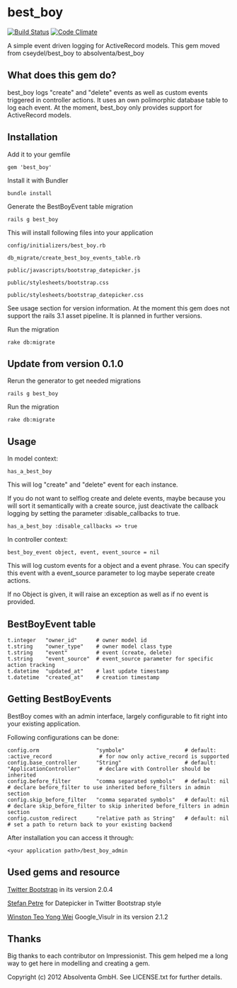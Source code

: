 best_boy
========
[![Build Status](https://secure.travis-ci.org/Absolventa/best_boy.png?branch=master)](https://secure.travis-ci.org/Absolventa/best_boy)
[![Code Climate](https://codeclimate.com/badge.png)](https://codeclimate.com/github/Absolventa/best_boy)

A simple event driven logging for ActiveRecord models.
This gem moved from cseydel/best_boy to absolventa/best_boy


What does this gem do?
----------------------

best_boy logs "create" and "delete" events as well as custom events triggered in controller actions. It uses an own polimorphic database table to log each event.
At the moment, best_boy only provides support for ActiveRecord models.


Installation
------------

Add it to your gemfile

    gem 'best_boy'

Install it with Bundler

    bundle install

Generate the BestBoyEvent table migration

    rails g best_boy

This will install following files into your application
    
    config/initializers/best_boy.rb
    
    db_migrate/create_best_boy_events_table.rb
    
    public/javascripts/bootstrap_datepicker.js
    
    public/stylesheets/bootstrap.css
    
    public/stylesheets/bootstrap_datepicker.css

See usage section for version information. At the moment this gem does not support the rails 3.1 asset pipeline. It is planned in further versions.

Run the migration

    rake db:migrate


Update from version 0.1.0
-------------------------

Rerun the generator to get needed migrations

    rails g best_boy

Run the migration

    rake db:migrate


Usage
-----

In model context:
    
    has_a_best_boy

This will log "create" and "delete" event for each instance.

If you do not want to selflog create and delete events, maybe because you will sort it semantically with a create source, just deactivate the callback logging by setting the parameter :disable_callbacks to true.

    has_a_best_boy :disable_callbacks => true

In controller context:

    best_boy_event object, event, event_source = nil

This will log custom events for a object and a event phrase. You can specify this event with a event_source parameter to log maybe seperate create actions.

If no Object is given, it will raise an exception as well as if no event is provided.


BestBoyEvent table
------------------

    t.integer   "owner_id"      # owner model id
    t.string    "owner_type"    # owner model class type
    t.string    "event"         # event (create, delete)
    t.string    "event_source"  # event_source parameter for specific action tracking
    t.datetime  "updated_at"    # last update timestamp
    t.datetime  "created_at"    # creation timestamp

Getting BestBoyEvents
---------------------

BestBoy comes with an admin interface, largely configurable to fit right into your existing application.

Following configurations can be done:

    config.orm                  "symbole"                   # default: :active_record               # for now only active_record is supported
    config.base_controller      "String"                    # default: "ApplicationController"      # declare with Controller should be inherited
    config.before_filter        "comma separated symbols"   # default: nil                          # declare before_filter to use inherited before_filters in admin section
    config.skip_before_filter   "comma separated symbols"   # default: nil                          # declare skip_before_filter to skip inherited before_filters in admin section
    config.custom_redirect      "relative path as String"   # default: nil                          # set a path to return back to your existing backend

After installation you can access it through:
    
    <your application path>/best_boy_admin


Used gems and resource
----------------------
[Twitter Bootstrap](http://twitter.github.com/bootstrap/) in its version 2.0.4

[Stefan Petre](http://www.eyecon.ro/bootstrap-datepicker) for Datepicker in Twitter Bootstrap style

[Winston Teo Yong Wei](https://github.com/winston/google_visualr) Google_Visulr in its version 2.1.2

Thanks
------

Big thanks to each contributor on Impressionist. This gem helped me a long way to get here in modelling and creating a gem.

Copyright (c) 2012 Absolventa GmbH. See LICENSE.txt for further details.